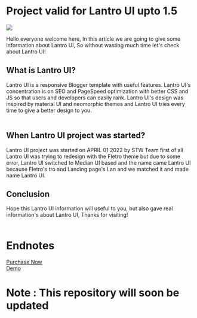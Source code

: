 # Project valid for Lantro UI upto 1.5

<p><img border="0" data-original-height="720" data-original-width="1280" src="https://blogger.googleusercontent.com/img/b/R29vZ2xl/AVvXsEhgs0pUKHVdMPB4v560mqsmfUBb9HTuBLLi-M47wbXfKq3r0MvyyBmHEBm6a8GB9cITmmB4mDrcMU_QBC8PIbexHTgmwinE-IVyyUFKDoQUCvgsA9DmMY0HvUNJ1xhUzn66J_LdJ3WkmF4fljcNADsTqCwKnscAWfi9ra6yg_XwEEDeQ3oZ9XCf2aZz/s16000/Lantro%20UI.png" /><br /></p><p>Hello everyone welcome here, In this article we are going to give some information about Lantro UI, So without wasting much time let's check about Lantro UI!</p><h2 style="text-align: left;">What is Lantro UI?</h2>Lantro UI is a responsive Blogger template with useful features. Lantro UI's concentration is on SEO and PageSpeed optimization with better CSS and JS so that users and developers can easily rank. Lantro UI's design was inspired by material UI and neomorphic themes and Lantro UI tries every time to give a better design to you.<div><br /></div><div><h2 style="text-align: left;">When Lantro UI project was started?</h2><div>Lantro UI project was started on APRIL 01 2022 by STW Team first of all Lantro UI was trying to redesign with the Fletro theme but due to some error, Lantro UI switched to Median UI based and the name came Lantro UI because Fletro's tro and Landing page's Lan and we matched it and made name Lantro UI.</div><h2 style="text-align: left;">Conclusion</h2><div>Hope this Lantro UI information will useful to you,  but also gave real information's about Lantro UI, Thanks for visiting!</div><div><br /></div></div>

# Endnotes

<a href="https://lantro-ui.shivatechnicworld.eu.org/p/purchase.html"> Purchase Now </a> <br/>
<a href="https://lantro-ui.shivatechnicworld.eu.org"> Demo </a>


# Note : This repository will soon be updated
